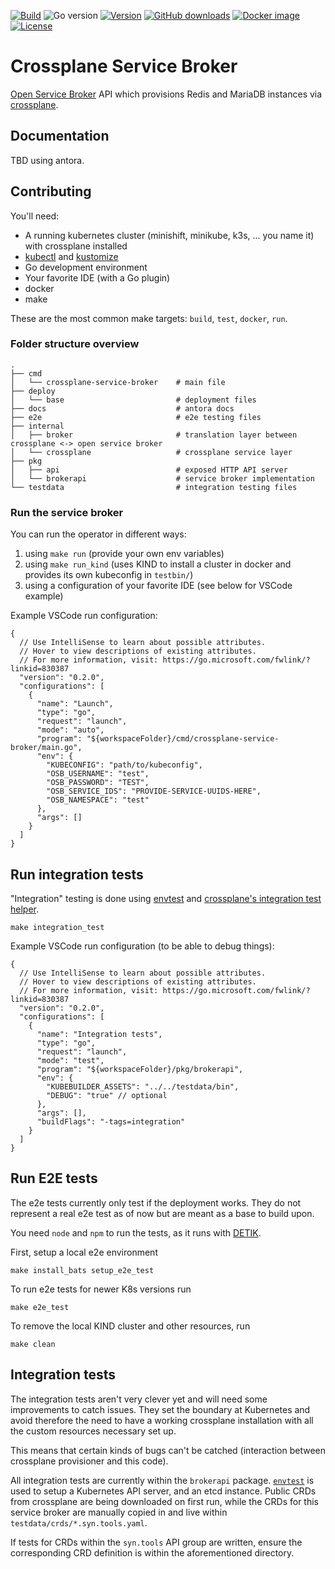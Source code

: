 [![Build](https://img.shields.io/github/workflow/status/vshn/crossplane-service-broker/Pull%20Request)][build]
![Go version](https://img.shields.io/github/go-mod/go-version/vshn/crossplane-service-broker)
[![Version](https://img.shields.io/github/v/release/vshn/crossplane-service-broker)][releases]
[![GitHub downloads](https://img.shields.io/github/downloads/vshn/crossplane-service-broker/total)][releases]
[![Docker image](https://img.shields.io/docker/pulls/vshn/crossplane-service-broker)][dockerhub]
[![License](https://img.shields.io/github/license/vshn/crossplane-service-broker)][license]

# Crossplane Service Broker

[Open Service Broker](https://github.com/openservicebrokerapi/servicebroker) API which provisions
Redis and MariaDB instances via [crossplane](https://crossplane.io/).

## Documentation

TBD using antora.

## Contributing

You'll need:

- A running kubernetes cluster (minishift, minikube, k3s, ... you name it) with crossplane installed
- [kubectl](https://kubernetes.io/docs/tasks/tools/install-kubectl/) and [kustomize](https://kubernetes-sigs.github.io/kustomize/installation/)
- Go development environment
- Your favorite IDE (with a Go plugin)
- docker
- make

These are the most common make targets: `build`, `test`, `docker`, `run`.

### Folder structure overview

```
.
├── cmd
│   └── crossplane-service-broker    # main file
├── deploy
│   └── base                         # deployment files
├── docs                             # antora docs
├── e2e                              # e2e testing files
├── internal
│   ├── broker                       # translation layer between crossplane <-> open service broker
│   └── crossplane                   # crossplane service layer
├── pkg
│   ├── api                          # exposed HTTP API server
│   └── brokerapi                    # service broker implementation
└── testdata                         # integration testing files
```

### Run the service broker

You can run the operator in different ways:

1. using `make run` (provide your own env variables)
1. using `make run_kind` (uses KIND to install a cluster in docker and provides its own kubeconfig in `testbin/`)
1. using a configuration of your favorite IDE (see below for VSCode example)

Example VSCode run configuration:

```
{
  // Use IntelliSense to learn about possible attributes.
  // Hover to view descriptions of existing attributes.
  // For more information, visit: https://go.microsoft.com/fwlink/?linkid=830387
  "version": "0.2.0",
  "configurations": [
    {
      "name": "Launch",
      "type": "go",
      "request": "launch",
      "mode": "auto",
      "program": "${workspaceFolder}/cmd/crossplane-service-broker/main.go",
      "env": {
        "KUBECONFIG": "path/to/kubeconfig",
        "OSB_USERNAME": "test",
        "OSB_PASSWORD": "TEST",
        "OSB_SERVICE_IDS": "PROVIDE-SERVICE-UUIDS-HERE",
        "OSB_NAMESPACE": "test"
      },
      "args": []
    }
  ]
}
```

## Run integration tests

"Integration" testing is done using [envtest](https://pkg.go.dev/sigs.k8s.io/controller-runtime/pkg/envtest) and [crossplane's integration test helper](https://github.com/crossplane/crossplane-runtime/tree/master/pkg/test/integration).

```
make integration_test
```

Example VSCode run configuration (to be able to debug things):

```
{
  // Use IntelliSense to learn about possible attributes.
  // Hover to view descriptions of existing attributes.
  // For more information, visit: https://go.microsoft.com/fwlink/?linkid=830387
  "version": "0.2.0",
  "configurations": [
    {
      "name": "Integration tests",
      "type": "go",
      "request": "launch",
      "mode": "test",
      "program": "${workspaceFolder}/pkg/brokerapi",
      "env": {
        "KUBEBUILDER_ASSETS": "../../testdata/bin",
        "DEBUG": "true" // optional
      },
      "args": [],
      "buildFlags": "-tags=integration"
    }
  ]
}
```

## Run E2E tests

The e2e tests currently only test if the deployment works. They do not represent a real
e2e test as of now but are meant as a base to build upon.

You need `node` and `npm` to run the tests, as it runs with [DETIK][detik].

First, setup a local e2e environment
```
make install_bats setup_e2e_test
```

To run e2e tests for newer K8s versions run
```
make e2e_test
```

To remove the local KIND cluster and other resources, run
```
make clean
```

## Integration tests

The integration tests aren't very clever yet and will need some improvements to catch issues.
They set the boundary at Kubernetes and avoid therefore the need to have a working crossplane installation with
all the custom resources necessary set up.

This means that certain kinds of bugs can't be catched (interaction between crossplane provisioner and this code).

All integration tests are currently within the `brokerapi` package. [`envtest`](https://book.kubebuilder.io/reference/envtest.html) is used
to setup a Kubernetes API server, and an etcd instance. Public CRDs from crossplane are being downloaded on first run, while
the CRDs for this service broker are manually copied in and live within `testdata/crds/*.syn.tools.yaml`.

If tests for CRDs within the `syn.tools` API group are written, ensure the corresponding CRD definition is within the aforementioned directory.

[build]: https://github.com/vshn/crossplane-service-broker/actions?query=workflow%3APull%20Request
[releases]: https://github.com/vshn/crossplane-service-broker/releases
[license]: https://github.com/vshn/crossplane-service-broker/blob/master/LICENSE
[dockerhub]: https://hub.docker.com/r/vshn/crossplane-service-broker
[detik]: https://github.com/bats-core/bats-detik
